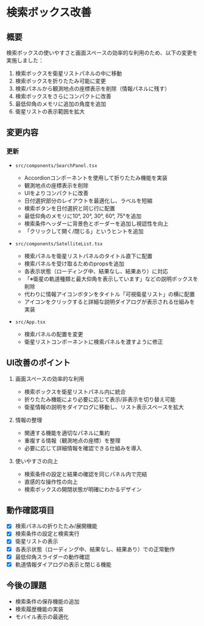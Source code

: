 # 検索ボックス改善

## 概要

検索ボックスの使いやすさと画面スペースの効率的な利用のため、以下の変更を実施しました：

1. 検索ボックスを衛星リストパネルの中に移動
2. 検索ボックスを折りたたみ可能に変更
3. 検索パネルから観測地点の座標表示を削除（情報パネルに残す）
4. 検索ボックスをさらにコンパクトに改善
5. 最低仰角のメモリに追加の角度を追加
6. 衛星リストの表示範囲を拡大

## 変更内容

### 更新

- `src/components/SearchPanel.tsx`
  - Accordionコンポーネントを使用して折りたたみ機能を実装
  - 観測地点の座標表示を削除
  - UIをよりコンパクトに改善
  - 日付選択部分のレイアウトを最適化し、ラベルを短縮
  - 検索ボタンを日付選択と同じ行に配置
  - 最低仰角のメモリに10°, 20°, 30°, 60°, 75°を追加
  - 検索条件ヘッダーに背景色とボーダーを追加し視認性を向上
  - 「クリックして開く/閉じる」というヒントを追加

- `src/components/SatelliteList.tsx`
  - 検索パネルを衛星リストパネルのタイトル直下に配置
  - 検索パネルを受け取るためのpropsを追加
  - 各表示状態（ローディング中、結果なし、結果あり）に対応
  - 「※衛星の軌道種類と最大仰角を表示しています」などの説明ボックスを削除
  - 代わりに情報アイコンボタンをタイトル「可視衛星リスト」の横に配置
  - アイコンをクリックすると詳細な説明ダイアログが表示される仕組みを実装

- `src/App.tsx`
  - 検索パネルの配置を変更
  - 衛星リストコンポーネントに検索パネルを渡すように修正

## UI改善のポイント

1. 画面スペースの効率的な利用
   - 検索ボックスを衛星リストパネル内に統合
   - 折りたたみ機能により必要に応じて表示/非表示を切り替え可能
   - 衛星情報の説明をダイアログに移動し、リスト表示スペースを拡大

2. 情報の整理
   - 関連する機能を適切なパネルに集約
   - 重複する情報（観測地点の座標）を整理
   - 必要に応じて詳細情報を確認できる仕組みを導入

3. 使いやすさの向上
   - 検索条件の設定と結果の確認を同じパネル内で完結
   - 直感的な操作性の向上
   - 検索ボックスの開閉状態が明確にわかるデザイン

## 動作確認項目

- [x] 検索パネルの折りたたみ/展開機能
- [x] 検索条件の設定と検索実行
- [x] 衛星リストの表示
- [x] 各表示状態（ローディング中、結果なし、結果あり）での正常動作
- [x] 最低仰角スライダーの動作確認
- [x] 軌道情報ダイアログの表示と閉じる機能

## 今後の課題

- 検索条件の保存機能の追加
- 検索履歴機能の実装
- モバイル表示の最適化
